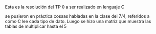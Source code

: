 Esta es la resolución del TP 0 a ser realizado en lenguaje C

se pusieron en práctica cosaas habladas en la clase del 7/4, referidos a cómo C lee cada tipo de dato. Luego se hizo una matriz que muestra las tablas de multiplicar hasta el 5